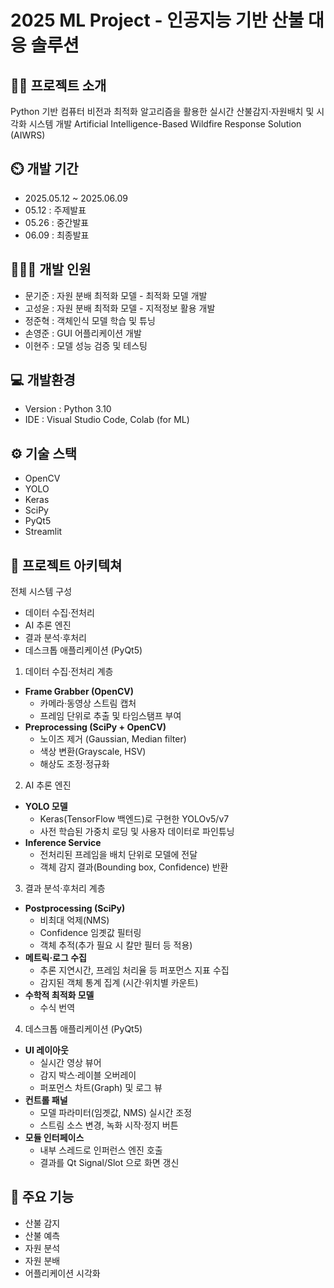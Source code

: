 # **2025 ML Project - 인공지능 기반 산불 대응 솔루션**

## **👨‍🏫 프로젝트 소개**
Python 기반 컴퓨터 비전과 최적화 알고리즘을 활용한 실시간 산불감지·자원배치 및 시각화 시스템 개발
Artificial Intelligence-Based Wildfire Response Solution (AIWRS)

## **⏲️ 개발 기간**

- 2025.05.12 ~ 2025.06.09
- 05.12 : 주제발표
- 05.26 : 중간발표
- 06.09 : 최종발표

## **🧑‍🤝‍🧑 개발 인원**

- 문기준 : 자원 분배 최적화 모델 - 최적화 모델 개발
- 고성윤 : 자원 분배 최적화 모델 - 지적정보 활용 개발
- 정준혁 : 객체인식 모델 학습 및 튜닝
- 손영준 : GUI 어플리케이션 개발
- 이현주 : 모델 성능 검증 및 테스팅

## **💻 개발환경**
- Version : Python 3.10
- IDE : Visual Studio Code, Colab (for ML)

## **⚙️ 기술 스택**
- OpenCV
- YOLO
- Keras
- SciPy
- PyQt5
- Streamlit

## **📝 프로젝트 아키텍쳐**
전체 시스템 구성

- 데이터 수집·전처리
- AI 추론 엔진
- 결과 분석·후처리
- 데스크톱 애플리케이션 (PyQt5)


1. 데이터 수집·전처리 계층

- **Frame Grabber (OpenCV)**
    - 카메라·동영상 스트림 캡처
    - 프레임 단위로 추출 및 타임스탬프 부여
- **Preprocessing (SciPy + OpenCV)**
    - 노이즈 제거 (Gaussian, Median filter)
    - 색상 변환(Grayscale, HSV)
    - 해상도 조정·정규화


2. AI 추론 엔진

- **YOLO 모델**
    - Keras(TensorFlow 백엔드)로 구현한 YOLOv5/v7
    - 사전 학습된 가중치 로딩 및 사용자 데이터로 파인튜닝
- **Inference Service**
    - 전처리된 프레임을 배치 단위로 모델에 전달
    - 객체 감지 결과(Bounding box, Confidence) 반환


3. 결과 분석·후처리 계층

- **Postprocessing (SciPy)**
    - 비최대 억제(NMS)
    - Confidence 임곗값 필터링
    - 객체 추적(추가 필요 시 칼만 필터 등 적용)
- **메트릭·로그 수집**
    - 추론 지연시간, 프레임 처리율 등 퍼포먼스 지표 수집
    - 감지된 객체 통계 집계 (시간·위치별 카운트)
- **수학적 최적화 모델**
    - 수식 번역


4. 데스크톱 애플리케이션 (PyQt5)

- **UI 레이아웃**
    - 실시간 영상 뷰어
    - 감지 박스·레이블 오버레이
    - 퍼포먼스 차트(Graph) 및 로그 뷰
- **컨트롤 패널**
    - 모델 파라미터(임곗값, NMS) 실시간 조정
    - 스트림 소스 변경, 녹화 시작·정지 버튼
- **모듈 인터페이스**
    - 내부 스레드로 인퍼런스 엔진 호출
    - 결과를 Qt Signal/Slot 으로 화면 갱신


## **📌 주요 기능**
- 산불 감지
- 산불 예측
- 자원 분석
- 자원 분배
- 어플리케이션 시각화
